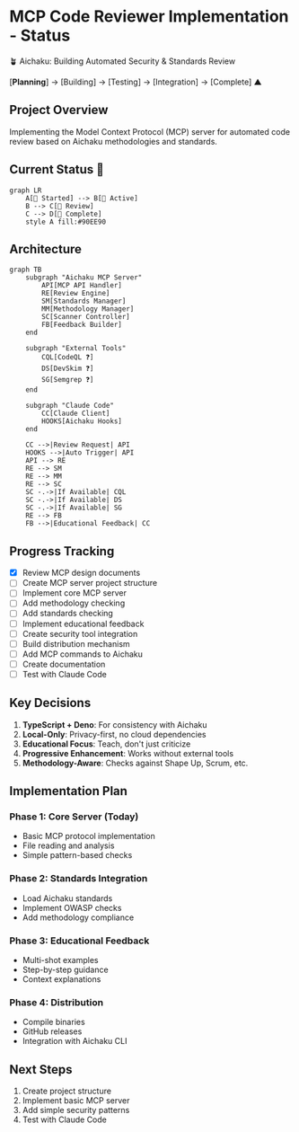 # MCP Code Reviewer Implementation - Status

🪴 Aichaku: Building Automated Security & Standards Review

[**Planning**] → [Building] → [Testing] → [Integration] → [Complete] ▲

## Project Overview

Implementing the Model Context Protocol (MCP) server for automated code review based on Aichaku methodologies and
standards.

## Current Status 🌱

```mermaid
graph LR
    A[🌱 Started] --> B[🌿 Active]
    B --> C[🌳 Review]
    C --> D[🍃 Complete]
    style A fill:#90EE90
```

## Architecture

```mermaid
graph TB
    subgraph "Aichaku MCP Server"
        API[MCP API Handler]
        RE[Review Engine]
        SM[Standards Manager]
        MM[Methodology Manager]
        SC[Scanner Controller]
        FB[Feedback Builder]
    end

    subgraph "External Tools"
        CQL[CodeQL ❓]
        DS[DevSkim ❓]
        SG[Semgrep ❓]
    end

    subgraph "Claude Code"
        CC[Claude Client]
        HOOKS[Aichaku Hooks]
    end

    CC -->|Review Request| API
    HOOKS -->|Auto Trigger| API
    API --> RE
    RE --> SM
    RE --> MM
    RE --> SC
    SC -.->|If Available| CQL
    SC -.->|If Available| DS
    SC -.->|If Available| SG
    RE --> FB
    FB -->|Educational Feedback| CC
```

## Progress Tracking

- [x] Review MCP design documents
- [ ] Create MCP server project structure
- [ ] Implement core MCP server
- [ ] Add methodology checking
- [ ] Add standards checking
- [ ] Implement educational feedback
- [ ] Create security tool integration
- [ ] Build distribution mechanism
- [ ] Add MCP commands to Aichaku
- [ ] Create documentation
- [ ] Test with Claude Code

## Key Decisions

1. **TypeScript + Deno**: For consistency with Aichaku
2. **Local-Only**: Privacy-first, no cloud dependencies
3. **Educational Focus**: Teach, don't just criticize
4. **Progressive Enhancement**: Works without external tools
5. **Methodology-Aware**: Checks against Shape Up, Scrum, etc.

## Implementation Plan

### Phase 1: Core Server (Today)

- Basic MCP protocol implementation
- File reading and analysis
- Simple pattern-based checks

### Phase 2: Standards Integration

- Load Aichaku standards
- Implement OWASP checks
- Add methodology compliance

### Phase 3: Educational Feedback

- Multi-shot examples
- Step-by-step guidance
- Context explanations

### Phase 4: Distribution

- Compile binaries
- GitHub releases
- Integration with Aichaku CLI

## Next Steps

1. Create project structure
2. Implement basic MCP server
3. Add simple security patterns
4. Test with Claude Code
